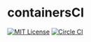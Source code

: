 # containersCI

[![MIT License](http://img.shields.io/badge/license-MIT-blue.svg?style=flat)](LICENSE.txt)
[![Circle CI](https://circleci.com/gh/gusohal/containersCI/tree/master.svg?style=shield)](https://circleci.com/gh/gusohal/containersCI/tree/master)
